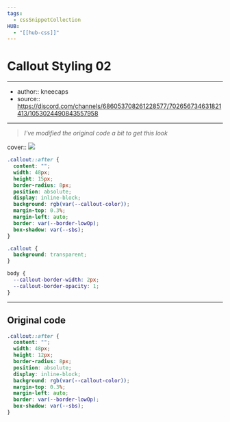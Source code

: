 ```yaml
---
tags:
  - cssSnippetCollection 
HUB:
  - "[[hub-css]]"
---
```

# Callout Styling 02

---

- author:: kneecaps
- source:: https://discord.com/channels/686053708261228577/702656734631821413/1053024490843557958

---

> _I've modified the original code a bit to get this look_

cover:: ![](https://i.imgur.com/izbQq7Q.png)

```css
.callout::after {
  content: "";
  width: 48px;
  height: 15px;
  border-radius: 8px;
  position: absolute;
  display: inline-block;
  background: rgb(var(--callout-color));
  margin-top: 0.3%;
  margin-left: auto;
  border: var(--border-lowOp);
  box-shadow: var(--sbs);
}

.callout {
  background: transparent;
}

body {
  --callout-border-width: 2px;
  --callout-border-opacity: 1;
}
```

---

## Original code

```css
.callout::after {
  content: "";
  width: 48px;
  height: 12px;
  border-radius: 8px;
  position: absolute;
  display: inline-block;
  background: rgb(var(--callout-color));
  margin-top: 0.3%;
  margin-left: auto;
  border: var(--border-lowOp);
  box-shadow: var(--sbs);
}
```
